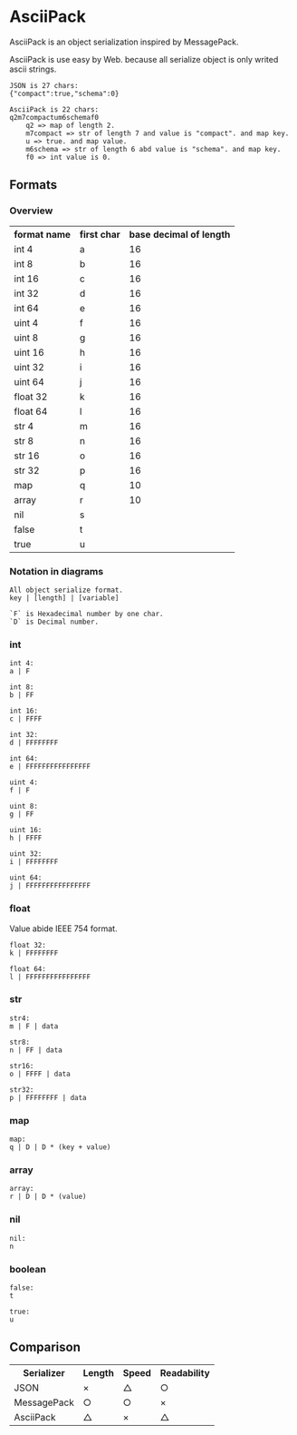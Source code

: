 # AsciiPack

AsciiPack is an object serialization inspired by MessagePack.

AsciiPack is use easy by Web. because all serialize object is only writed ascii strings.

    JSON is 27 chars:
    {"compact":true,"schema":0}

    AsciiPack is 22 chars:
    q2m7compactum6schemaf0
        q2 => map of length 2.
        m7compact => str of length 7 and value is "compact". and map key.
        u => true. and map value.
        m6schema => str of length 6 abd value is "schema". and map key.
        f0 => int value is 0.

## Formats

### Overview

<table>
  <tr><th>format name</th><th>first char</th><th>base decimal of length</th></tr>
  <tr><td>int 4</td><td>a</td><td>16</td></tr>
  <tr><td>int 8</td><td>b</td><td>16</td></tr>
  <tr><td>int 16</td><td>c</td><td>16</td></tr>
  <tr><td>int 32</td><td>d</td><td>16</td></tr>
  <tr><td>int 64</td><td>e</td><td>16</td></tr>
  <tr><td>uint 4</td><td>f</td><td>16</td></tr>
  <tr><td>uint 8</td><td>g</td><td>16</td></tr>
  <tr><td>uint 16</td><td>h</td><td>16</td></tr>
  <tr><td>uint 32</td><td>i</td><td>16</td></tr>
  <tr><td>uint 64</td><td>j</td><td>16</td></tr>
  <tr><td>float 32</td><td>k</td><td>16</td></tr>
  <tr><td>float 64</td><td>l</td><td>16</td></tr>
  <tr><td>str 4</td><td>m</td><td>16</td></tr>
  <tr><td>str 8</td><td>n</td><td>16</td></tr>
  <tr><td>str 16</td><td>o</td><td>16</td></tr>
  <tr><td>str 32</td><td>p</td><td>16</td></tr>
  <tr><td>map</td><td>q</td><td>10</td></tr>
  <tr><td>array</td><td>r</td><td>10</td></tr>
  <tr><td>nil</td><td>s</td><td></td></tr>
  <tr><td>false</td><td>t</td><td></td></tr>
  <tr><td>true</td><td>u</td><td></td></tr>
</table>

### Notation in diagrams
    All object serialize format.
    key | [length] | [variable]

    `F` is Hexadecimal number by one char.
    `D` is Decimal number.

### int
    int 4:
    a | F

    int 8:
    b | FF

    int 16:
    c | FFFF

    int 32:
    d | FFFFFFFF

    int 64:
    e | FFFFFFFFFFFFFFFF

    uint 4:
    f | F

    uint 8:
    g | FF

    uint 16:
    h | FFFF

    uint 32:
    i | FFFFFFFF

    uint 64:
    j | FFFFFFFFFFFFFFFF

### float
Value abide IEEE 754 format.

    float 32:
    k | FFFFFFFF

    float 64:
    l | FFFFFFFFFFFFFFFF

### str
    str4:
    m | F | data

    str8:
    n | FF | data

    str16:
    o | FFFF | data

    str32:
    p | FFFFFFFF | data

### map
    map:
    q | D | D * (key + value)

### array
    array:
    r | D | D * (value)

### nil
    nil:
    n

### boolean
    false:
    t

    true:
    u

## Comparison

<table>
  <tr><th>Serializer</th><th>Length</th><th>Speed</th><th>Readability</th></tr>
  <tr><td>JSON</td><td>×</td><td>△</td><td>○</td></tr>
  <tr><td>MessagePack</td><td>○</td><td>○</td><td>×</td></tr>
  <tr><td>AsciiPack</td><td>△</td><td>×</td><td>△</td></tr>
</table>
